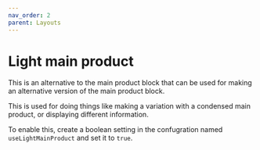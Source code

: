 ```yaml
---
nav_order: 2
parent: Layouts
---
```


# Light main product

This is an alternative to the main product block that can be used for making an alternative version of the main product block.

This is used for doing things like making a variation with a condensed main product, or displaying different information.

To enable this, create a boolean setting in the confugration named `useLightMainProduct` and set it to `true`.